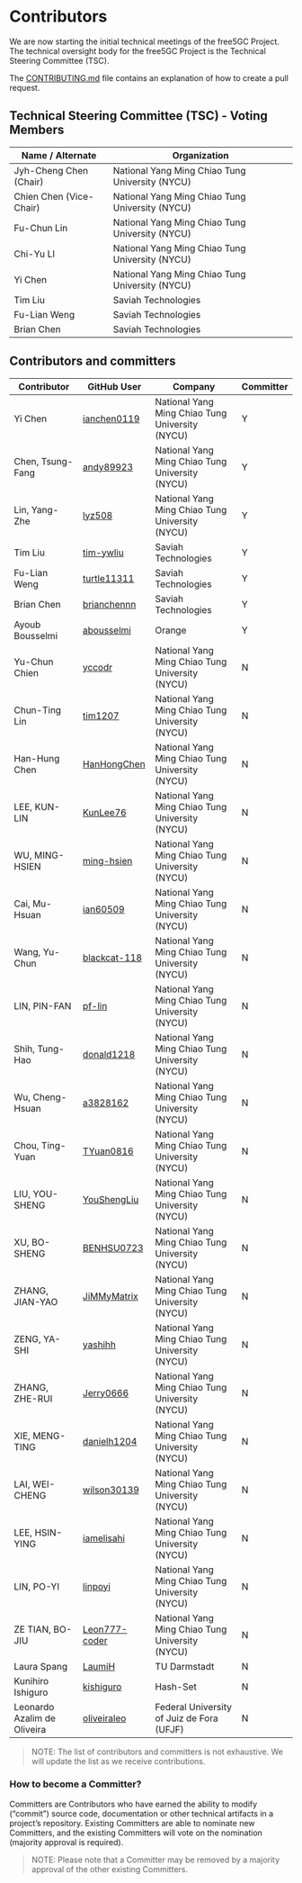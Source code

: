 
# Contributors

We are now starting the initial technical meetings of the free5GC Project.
The technical oversight body for the free5GC Project is the Technical Steering
Committee (TSC).

The [CONTRIBUTING.md](CONTRIBUTING.md) file contains an explanation of how to
create a pull request.

## Technical Steering Committee (TSC) - Voting Members

| Name / Alternate | Organization |
| ---------------- | ------------ |
| Jyh-Cheng Chen (Chair) | National Yang Ming Chiao Tung University (NYCU) |
| Chien Chen (Vice-Chair) | National Yang Ming Chiao Tung University (NYCU) |
| Fu-Chun Lin | National Yang Ming Chiao Tung University (NYCU) |
| Chi-Yu LI | National Yang Ming Chiao Tung University (NYCU) |
| Yi Chen | National Yang Ming Chiao Tung University (NYCU) |
| Tim Liu | Saviah Technologies |
| Fu-Lian Weng | Saviah Technologies |
| Brian Chen | Saviah Technologies |

## Contributors and committers

| Contributor | GitHub User | Company | Committer |
| ----------- | ----------- | ------- | --------- |
| Yi Chen | [ianchen0119](https://github.com/ianchen0119) | National Yang Ming Chiao Tung University (NYCU) | Y |
| Chen, Tsung-Fang | [andy89923](https://github.com/andy89923) | National Yang Ming Chiao Tung University (NYCU) | Y |
| Lin, Yang-Zhe | [lyz508](https://github.com/lyz508) | National Yang Ming Chiao Tung University (NYCU) | Y |
| Tim Liu | [tim-ywliu](https://github.com/tim-ywliu) | Saviah Technologies | Y |
| Fu-Lian Weng | [turtle11311](https://github.com/turtle11311) | Saviah Technologies | Y |
| Brian Chen | [brianchennn](https://github.com/brianchennn) | Saviah Technologies | Y |
| Ayoub Bousselmi | [abousselmi](https://github.com/abousselmi) | Orange | Y |
| Yu-Chun Chien | [yccodr](https://github.com/yccodr) | National Yang Ming Chiao Tung University (NYCU) | N |
| Chun-Ting Lin | [tim1207](https://github.com/tim1207) | National Yang Ming Chiao Tung University (NYCU) | N |
| Han-Hung Chen | [HanHongChen](https://github.com/HanHongChen) | National Yang Ming Chiao Tung University (NYCU) | N |
| LEE, KUN-LIN | [KunLee76](https://github.com/KunLee76) | National Yang Ming Chiao Tung University (NYCU) | N |
| WU, MING-HSIEN | [ming-hsien](https://github.com/ming-hsien) | National Yang Ming Chiao Tung University (NYCU) | N |
| Cai, Mu-Hsuan | [ian60509](https://github.com/ian60509) | National Yang Ming Chiao Tung University (NYCU) | N |
| Wang, Yu-Chun | [blackcat-118](https://github.com/blackcat-118) | National Yang Ming Chiao Tung University (NYCU) | N |
| LIN, PIN-FAN | [pf-lin](https://github.com/pf-lin) | National Yang Ming Chiao Tung University (NYCU) | N |
| Shih, Tung-Hao | [donald1218](https://github.com/donald1218) | National Yang Ming Chiao Tung University (NYCU) | N |
| Wu, Cheng-Hsuan | [a3828162](https://github.com/a3828162) | National Yang Ming Chiao Tung University (NYCU) | N |
| Chou, Ting-Yuan | [TYuan0816](https://github.com/TYuan0816) | National Yang Ming Chiao Tung University (NYCU) | N |
| LIU, YOU-SHENG | [YouShengLiu](https://github.com/YouShengLiu) | National Yang Ming Chiao Tung University (NYCU) | N |
| XU, BO-SHENG | [BENHSU0723](https://github.com/BENHSU0723) | National Yang Ming Chiao Tung University (NYCU) | N |
| ZHANG, JIAN-YAO | [JiMMyMatrix](https://github.com/JiMMyMatrix) | National Yang Ming Chiao Tung University (NYCU) | N |
| ZENG, YA-SHI | [yashihh](https://github.com/yashihh) | National Yang Ming Chiao Tung University (NYCU) | N |
| ZHANG, ZHE-RUI | [Jerry0666](https://github.com/Jerry0666) | National Yang Ming Chiao Tung University (NYCU) | N |
| XIE, MENG-TING | [danielh1204](https://github.com/danielh1204) | National Yang Ming Chiao Tung University (NYCU) | N |
| LAI, WEI-CHENG | [wilson30139](https://github.com/wilson30139) | National Yang Ming Chiao Tung University (NYCU) | N |
| LEE, HSIN-YING | [iamelisahi](https://github.com/iamelisahi) | National Yang Ming Chiao Tung University (NYCU) | N |
| LIN, PO-YI | [linpoyi](https://github.com/linpoyi) | National Yang Ming Chiao Tung University (NYCU) | N |
| ZE TIAN, BO-JIU | [Leon777-coder](https://github.com/Leon777-coder) | National Yang Ming Chiao Tung University (NYCU) | N |
| Laura Spang | [LaumiH](https://github.com/LaumiH) | TU Darmstadt | N |
| Kunihiro Ishiguro | [kishiguro](https://github.com/kishiguro) | Hash-Set | N |
| Leonardo Azalim de Oliveira | [oliveiraleo](https://github.com/oliveiraleo) | Federal University of Juiz de Fora (UFJF) | N |

> NOTE:
> The list of contributors and committers is not exhaustive.
> We will update the list as we receive contributions.

### How to become a Committer?

Committers are Contributors who have earned the ability to modify (“commit”) source code, documentation or other technical artifacts in a project’s repository.
Existing Committers are able to nominate new Committers, and the existing Committers will vote on the nomination (majority approval is required).

> NOTE:
> Please note that a Committer may be removed by a majority approval of the other existing Committers.
